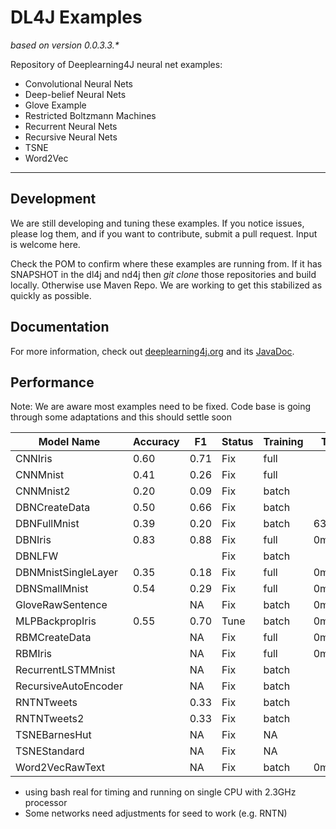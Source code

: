 
DL4J Examples 
=========================
*based on version 0.0.3.3.\**

Repository of Deeplearning4J neural net examples:

- Convolutional Neural Nets
- Deep-belief Neural Nets
- Glove Example
- Restricted Boltzmann Machines
- Recurrent Neural Nets
- Recursive Neural Nets
- TSNE
- Word2Vec

---
## Development
We are still developing and tuning these examples. If you notice issues, please log them, and if you want to contribute, submit a pull request. Input is welcome here.

Check the POM to confirm where these examples are running from. If it has SNAPSHOT in the dl4j and nd4j then *git clone* those repositories and build locally. Otherwise use Maven Repo. We are working to get this stabilized as quickly as possible.

## Documentation
For more information, check out [deeplearning4j.org](http://deeplearning4j.org/) and its [JavaDoc](http://deeplearning4j.org/doc/).

## Performance

Note: We are aware most examples need to be fixed. Code base is going through some adaptations and this should settle soon

| **Model Name**      | **Accuracy** | **F1** | **Status**   | **Training**  |**Timing**|
|---------------------|--------------|--------|--------------|---------------|----------|
| CNNIris             | 0.60         | 0.71   | Fix          | full          |          | 
| CNNMnist            | 0.41         | 0.26   | Fix          | full          |          | 
| CNNMnist2           | 0.20         | 0.09   | Fix          | batch         |          | 
| DBNCreateData       | 0.50         | 0.66   | Fix          | batch         |          | 
| DBNFullMnist        | 0.39         | 0.20   | Fix          | batch         | 63m7.25s | - only predicts 1
| DBNIris             | 0.83         | 0.88   | Fix          | full          | 0m3.78s  | - with listeners on
| DBNLFW              |              |        | Fix          | batch         |          |
| DBNMnistSingleLayer | 0.35         | 0.18   | Fix          | full          | 0m0.08s  | - only 500 examples
| DBNSmallMnist       | 0.54         | 0.29   | Fix          | full          | 0m0.09s  | - only 100 examples
| GloveRawSentence    |              | NA     | Fix          | batch         | 0m0.73s  |
| MLPBackpropIris     | 0.55         | 0.70   | Tune          | batch         | 0m0.12s  |
| RBMCreateData	      |              | NA     | Fix          | full          | 0m0.09s  | - very small sample
| RBMIris             |              | NA     | Fix          | full          | 0m6.12s  |
| RecurrentLSTMMnist  |              | NA     | Fix          | batch         |          |
| RecursiveAutoEncoder|              | NA     | Fix          | batch         |          |
| RNTNTweets          |              | 0.33   | Fix          | batch         |          |
| RNTNTweets2         |              | 0.33   | Fix          | batch         |          |
| TSNEBarnesHut       |              | NA     | Fix          | NA            |          |
| TSNEStandard        |              | NA     | Fix          | NA            |          |
| Word2VecRawText     |              | NA     | Fix          | batch         | 0m1.36s  |
    

* using bash real for timing and running on single CPU with 2.3GHz processor
* Some networks need adjustments for seed to work (e.g. RNTN)
